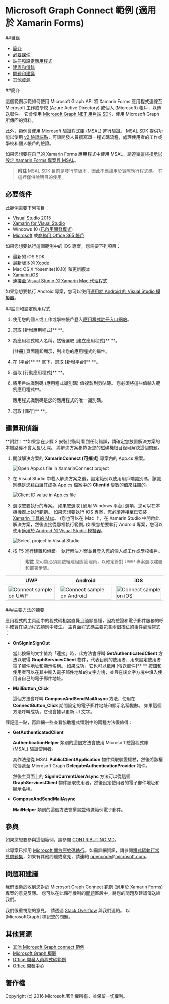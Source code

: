 # Microsoft Graph Connect 範例 (適用於 Xamarin Forms)

##目錄

* [簡介](#簡介)
* [必要條件](#必要條件)
* [註冊和設定應用程式](#註冊和設定應用程式)
* [建置和偵錯](#建置和偵錯)
* [問題和建議](#問題和建議)
* [其他資源](#其他資源)

<a name="introduction"></a>
##簡介

這個範例示範如何使用 Microsoft Graph API 將 Xamarin Forms 應用程式連線至 Microsoft 工作或學校 (Azure Active Directory) 或個人 (Microsoft) 帳戶，以傳送郵件。 它會使用 [Microsoft Graph.NET 用戶端 SDK](https://github.com/microsoftgraph/msgraph-sdk-dotnet)，使用 Microsoft Graph 所傳回的資料。

此外，範例會使用 [Microsoft 驗證程式庫 (MSAL)](https://www.nuget.org/packages/Microsoft.Identity.Client/) 進行驗證。 MSAL SDK 提供功能以使用 [v2 驗證端點](https://msdn.microsoft.com/office/office365/howto/authenticate-Office-365-APIs-using-v2)，可讓開發人員撰寫單一程式碼流程，處理使用者的工作或學校和個人帳戶的驗證。

如果您想要在自己的 Xamarin Forms 應用程式中使用 MSAL，請遵循[這些指示以設定 Xamarin Forms 專案與 MSAL](https://github.com/microsoftgraph/xamarin-csharp-connect-sample/wiki/Set-up-a-Xamarin-Forms-project-to-use-the-MSAL-.NET-SDK)。

 > **附註** MSAL SDK 目前是發行前版本，因此不應該用於實際執行程式碼。 在這裡僅供說明目的使用。


<a name="prerequisites"></a>
## 必要條件 ##

此範例需要下列項目：  

  * [Visual Studio 2015](https://www.visualstudio.com/downloads) 
  * [Xamarin for Visual Studio](https://www.xamarin.com/visual-studio)
  * Windows 10 ([已啟用開發模式](https://msdn.microsoft.com/library/windows/apps/xaml/dn706236.aspx))
  * [Microsoft](https://www.outlook.com) 或[商務用 Office 365 帳戶](https://msdn.microsoft.com/office/office365/howto/setup-development-environment#bk_Office365Account)

如果您想要執行這個範例中的 iOS 專案，您需要下列項目：

  * 最新的 iOS SDK
  * 最新版本的 Xcode
  * Mac OS X Yosemite(10.10) 和更新版本 
  * [Xamarin.iOS](https://developer.xamarin.com/guides/ios/getting_started/installation/mac/)
  * [連接至 Visual Studio 的 Xamarin Mac 代理程式](https://developer.xamarin.com/guides/ios/getting_started/installation/windows/connecting-to-mac/)

如果您想要執行 Android 專案，您可以使用[適用於 Android 的 Visual Studio 模擬器](https://www.visualstudio.com/features/msft-android-emulator-vs.aspx)。

<a name="register"></a>
##註冊和設定應用程式

1. 使用您的個人或工作或學校帳戶登入[應用程式註冊入口網站](https://apps.dev.microsoft.com/)。
2. 選取 [新增應用程式]** **。
3. 為應用程式輸入名稱，然後選取 [建立應用程式]** **。
    
    [註冊] 頁面隨即顯示，列出您的應用程式的屬性。
 
4. 在 [平台]** ** 底下，選取 [新增平台]** **。
5. 選取 [行動應用程式]** **。
6. 將用戶端識別碼 (應用程式識別碼) 值複製到剪貼簿。 您必須將這些值輸入範例應用程式中。

    應用程式識別碼是您的應用程式的唯一識別碼。

7. 選取 [儲存]** **。

<a name="build"></a>
## 建置和偵錯 ##

**附註︰**如果您在步驟 2 安裝封裝時看到任何錯誤，請確定您放置解決方案的本機路徑不會太長/太深。 將解決方案移靠近您的磁碟機根目錄可解決這個問題。

1. 開啟解決方案的 **XamarinConnect (可攜式)** 專案內的 App.cs 檔案。

    ![](../readme-images/Appdotcs.png "Open App.cs file in XamarinConnect project")

2. 在 Visual Studio 中載入解決方案之後，設定範例以使用用戶端識別碼，該識別碼是您藉由讓其成為 App.cs 檔案中的 **ClientId** 變數的值來註冊的。


    ![](../readme-images/appId.png "Client ID value in App.cs file")

3. 選取您要執行的專案。 如果您選取 [通用 Windows 平台] 選項，您可以在本機機器上執行範例。 如果您想要執行 iOS 專案，您必須連接至[已安裝 Xamarin 工具的 Mac](https://developer.xamarin.com/guides/ios/getting_started/installation/windows/connecting-to-mac/)。 (您也可以在 Mac 上，在 Xamarin Studio 中開啟此解決方案，然後直接從那裡執行範例。)如果您想要執行 Android 專案，您可以使用[適用於 Android 的 Visual Studio 模擬器](https://www.visualstudio.com/features/msft-android-emulator-vs.aspx)。 

    ![](../readme-images/SelectProject.png "Select project in Visual Studio")

4. 按 F5 進行建置和偵錯。 執行解決方案並且登入您的個人或工作或學校帳戶。
    > **附註** 您可能必須開啟組建組態管理員，以確定針對 UWP 專案選取建置和部署步驟。

| UWP | Android | iOS |
| --- | ------- | ----|
| <img src="/readme-images/UWP.png" alt="Connect sample on UWP" width="100%" /> | <img src="/readme-images/Droid.png" alt="Connect sample on Android" width="100%" /> | <img src="/readme-images/iOS.png" alt="Connect sample on iOS" width="100%" /> |

###主要方法的摘要

應用程式的主頁面中的程式碼相當直覺且淺顯易懂，因為驗證和電子郵件服務的呼叫確實在協助程式類別中發生。 主頁面程式碼主要包含兩個按鈕的事件處理常式︰

- **OnSignInSignOut**
    
    當此按鈕的文字值為「連接」時，此方法會呼叫 **GetAuthenticatedClient** 方法以取得 **GraphServicesClient** 物件，代表目前的使用者，用來設定使用者電子郵件地址和顯示名稱。 如果成功，它也可以啟用 [傳送郵件]** ** 按鈕和使用者可以在其中輸入電子郵件地址的文字方塊，並且在該文字方塊中填入使用者自己的電子郵件地址。

- **MailButton_Click**
    
    這個方法會呼叫 **ComposeAndSendMailAsync** 方法，使用在 **ConnectButton_Click** 期間設定的電子郵件地址和顯示名稱變數。 如果這個方法呼叫成功，它也會據以更新 UI 文字。

謹記這一點，再詳細一些查看協助程式類別中的兩種方法很值得︰

- **GetAuthenticatedClient**
    
    **AuthenticationHelper** 類別的這個方法會使用 Microsoft 驗證程式庫 (MSAL) 驗證使用者。

    其作法是從 MSAL **PublicClientApplication** 物件擷取驗證權杖，然後將該權杖傳遞至 Microsoft Graph **DelegateAuthenticationProvider** 物件。

    然後主頁面上的 **SignInCurrentUserAsync** 方法可以從這個 **GraphServicesClient** 物件讀取使用者，然後設定使用者的電子郵件地址和顯示名稱。

- **ComposeAndSendMailAsync**

    **MailHelper** 類別的這個方法會撰寫並傳送範例電子郵件。

<a name="contributing"></a>
## 參與 ##

如果您想要參與這個範例，請參閱 [CONTRIBUTING.MD](/CONTRIBUTING.md)。

此專案已採用 [Microsoft 開放原始碼執行](https://opensource.microsoft.com/codeofconduct/)。如需詳細資訊，請參閱[程式碼執行常見問題集](https://opensource.microsoft.com/codeofconduct/faq/)，如果有其他問題或意見，請連絡 [opencode@microsoft.com](mailto:opencode@microsoft.com)。

<a name="questions"></a>
## 問題和建議

我們很樂於收到您對於 Microsoft Graph Connect 範例 (適用於 Xamarin Forms) 專案的意見反應。 您可以在此儲存機制的[問題](https://github.com/MicrosoftGraph/xamarin-csharp-connect-sample/issues)區段中，將您的問題及建議傳送給我們。

我們很重視您的意見。 請透過 [Stack Overflow](http://stackoverflow.com/questions/tagged/office365+or+microsoftgraph) 與我們連絡。 以 [MicrosoftGraph] 標記您的問題。

<a name="additional-resources"></a>
## 其他資源 ##

- [其他 Microsoft Graph connect 範例](https://github.com/MicrosoftGraph?utf8=%E2%9C%93&query=-Connect)
- [Microsoft Graph 概觀](http://graph.microsoft.io)
- [Office 開發人員程式碼範例](http://dev.office.com/code-samples)
- [Office 開發中心](http://dev.office.com/)


## 著作權
Copyright (c) 2016 Microsoft.著作權所有，並保留一切權利。

